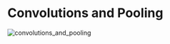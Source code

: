 # Convolutions and Pooling

![convolutions_and_pooling](https://user-images.githubusercontent.com/85587286/210471769-b3600b7f-76b8-4385-a376-de2ddfd4d8a1.gif)

